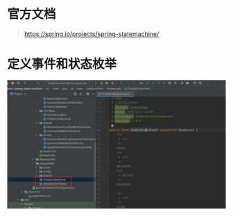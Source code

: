 # 官方文档

> https://spring.io/projects/spring-statemachine/

# 定义事件和状态枚举

![1655220744411](doc\img\1655220744411.png)